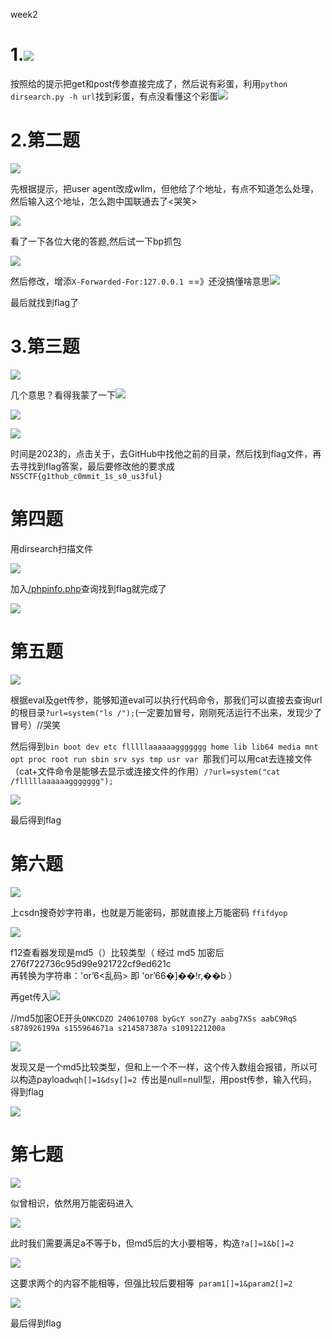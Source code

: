 week2

# 1.![](https://cdn.nlark.com/yuque/0/2025/png/54970229/1743346827085-813dcb68-57c2-42a0-b40e-0e468eca1c5b.png)
按照给的提示把get和post传参直接完成了，然后说有彩蛋，利用`python dirsearch.py -h url`找到彩蛋，有点没看懂这个彩蛋![](https://cdn.nlark.com/yuque/0/2025/png/54970229/1743346967989-1a90acdb-54ef-4ef1-8d99-4be50f715548.png)

# 2.第二题
![](https://cdn.nlark.com/yuque/0/2025/png/54970229/1743347739182-8d669378-f6d9-412c-b6e8-0fe5782a04ab.png)

先根据提示，把user agent改成wllm，但他给了个地址，有点不知道怎么处理，然后输入这个地址，怎么跑中国联通去了<哭笑>

![](https://cdn.nlark.com/yuque/0/2025/png/54970229/1743347987091-979acc1a-bc30-4a0b-9860-18b8d57ba240.png)

看了一下各位大佬的答题,然后试一下bp抓包

![](https://cdn.nlark.com/yuque/0/2025/png/54970229/1743348938152-b3389102-fed0-47de-88c0-ef9c65e62284.png)

然后修改，增添`X-Forwarded-For:127.0.0.1 `==》还没搞懂啥意思![](https://cdn.nlark.com/yuque/0/2025/png/54970229/1743503439976-d597c1e0-b866-404d-914f-89d2fcbf96ef.png)

最后就找到flag了

# 3.第三题
![](https://cdn.nlark.com/yuque/0/2025/png/54970229/1743504341700-e3b2192a-2087-4e58-9d8a-b9e0011f6d6b.png)

几个意思？看得我蒙了一下![](https://cdn.nlark.com/yuque/0/2025/png/54970229/1743519775264-5326b59a-76d6-43e6-a245-b6dc7175f807.png)

![](https://cdn.nlark.com/yuque/0/2025/png/54970229/1743519935762-2b7ae3d9-a1e9-4355-bd39-c7124660d119.png)

![](https://cdn.nlark.com/yuque/0/2025/png/54970229/1743519944694-f32c16b1-4747-4cb6-8ac2-9f27e8fc6039.png)

时间是2023的，点击关于，去GitHub中找他之前的目录，然后找到flag文件，再去寻找到flag答案，最后要修改他的要求成` NSSCTF{g1thub_c0mmit_1s_s0_us3ful}`

# 第四题
用dirsearch扫描文件

![](https://cdn.nlark.com/yuque/0/2025/png/54970229/1743860569062-20e15339-ff6e-475f-b233-929f0ddf95b3.png)

加入[/phpinfo.php](http://node4.anna.nssctf.cn:28064/phpinfo.php)查询找到flag就完成了

![](https://cdn.nlark.com/yuque/0/2025/png/54970229/1743860576402-93462129-da3f-40cd-afe9-e284db5f8b31.png)

# 第五题
![](https://cdn.nlark.com/yuque/0/2025/png/54970229/1743930620312-3b34afa5-14a9-4256-aae2-c5e8c406a73a.png)

根据eval及get传参，能够知道eval可以执行代码命令，那我们可以直接去查询url的根目录`?url=system("ls /");`(一定要加冒号，刚刚死活运行不出来，发现少了冒号）//哭笑

然后得到` bin boot dev etc flllllaaaaaaggggggg home lib lib64 media mnt opt proc root run sbin srv sys tmp usr var  `那我们可以用cat去连接文件（cat+文件命令是能够去显示或连接文件的作用）`/?url=system("cat /flllllaaaaaaggggggg"); `

![](https://cdn.nlark.com/yuque/0/2025/png/54970229/1743930938421-8b630a85-6242-466d-aa54-0f721c37b510.png)

最后得到flag

# 第六题
![](https://cdn.nlark.com/yuque/0/2025/png/54970229/1743931560747-2065422a-52de-41e7-9df9-f57fadd9aac2.png)

上csdn搜奇妙字符串，也就是万能密码，那就直接上万能密码 ` ffifdyop  `

![](https://cdn.nlark.com/yuque/0/2025/png/54970229/1743932804525-36c055df-7cc7-4f26-a168-4bfae186c6f1.png)

f12查看器发现是md5（）比较类型（ 经过 md5 加密后 276f722736c95d99e921722cf9ed621c  
再转换为字符串：'or’6<乱码> 即 'or’66�]��!r,��b  ）

再get传入![](https://cdn.nlark.com/yuque/0/2025/png/54970229/1743933866540-2b0b596e-6aa7-45d0-96b6-e35d835b35c7.png)

//md5加密OE开头`QNKCDZO 240610708 byGcY sonZ7y aabg7XSs aabC9RqS s878926199a s155964671a s214587387a s1091221200a `

![](https://cdn.nlark.com/yuque/0/2025/png/54970229/1743933891254-8cf8e630-2bc5-41df-8fa3-7a8404eedc4d.png)

发现又是一个md5比较类型，但和上一个不一样，这个传入数组会报错，所以可以构造payload`wqh[]=1&dsy[]=2 `传出是null=null型，用post传参，输入代码，得到flag

![](https://cdn.nlark.com/yuque/0/2025/png/54970229/1743934261482-345e4e7a-9f36-430e-988c-f32c4a442049.png)

# 第七题
![](https://cdn.nlark.com/yuque/0/2025/png/54970229/1743934361202-f2a14fa5-f92a-40c1-a490-41ec8f018281.png)

似曾相识，依然用万能密码进入

![](https://cdn.nlark.com/yuque/0/2025/png/54970229/1743934742379-4f53dcbf-fb73-4e18-9106-7c074622041a.png)

此时我们需要满足a不等于b，但md5后的大小要相等，构造` ?a[]=1&b[]=2  `

![](https://cdn.nlark.com/yuque/0/2025/png/54970229/1743934825923-952b506d-8c8c-4c05-a339-e0d71b6383cb.png)

这要求两个的内容不能相等，但强比较后要相等` param1[]=1&param2[]=2`

![](https://cdn.nlark.com/yuque/0/2025/png/54970229/1743935014952-edf29ffe-9c35-4496-a699-2449b3090bd1.png)

最后得到flag

